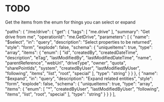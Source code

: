 # TODO

Get the items from the enum for things you can select or expand

"paths": {
    "/me/drive": {
      "get": {
        "tags": [
          "me.drive"
        ],
        "summary": "Get drive from me",
        "operationId": "me.GetDrive",
        "parameters": [
          {
            "name": "$select",
            "in": "query",
            "description": "Select properties to be returned",
            "style": "form",
            "explode": false,
            "schema": {
              "uniqueItems": true,
              "type": "array",
              "items": {
                "enum": [
                  "id",
                  "createdBy",
                  "createdDateTime",
                  "description",
                  "eTag",
                  "lastModifiedBy",
                  "lastModifiedDateTime",
                  "name",
                  "parentReference",
                  "webUrl",
                  "driveType",
                  "owner",
                  "quota",
                  "sharePointIds",
                  "system",
                  "createdByUser",
                  "lastModifiedByUser",
                  "following",
                  "items",
                  "list",
                  "root",
                  "special"
                ],
                "type": "string"
              }
            }
          },
          {
            "name": "$expand",
            "in": "query",
            "description": "Expand related entities",
            "style": "form",
            "explode": false,
            "schema": {
              "uniqueItems": true,
              "type": "array",
              "items": {
                "enum": [
                  "*",
                  "createdByUser",
                  "lastModifiedByUser",
                  "following",
                  "items",
                  "list",
                  "root",
                  "special"
                ],
                "type": "string"
              }
            }
          }
        ],